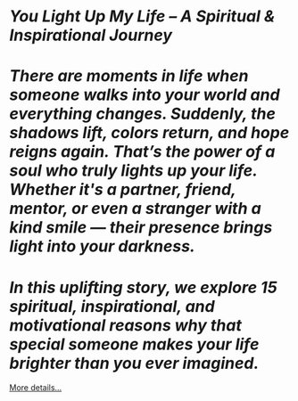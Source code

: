 # *You Light Up My Life – A Spiritual & Inspirational Journey*

# *There are moments in life when someone walks into your world and everything changes. Suddenly, the shadows lift, colors return, and hope reigns again. That’s the power of a soul who truly lights up your life. Whether it's a partner, friend, mentor, or even a stranger with a kind smile — their presence brings light into your darkness.*

# *In this uplifting story, we explore 15 spiritual, inspirational, and motivational reasons why that special someone makes your life brighter than you ever imagined.*
[More details…](https://spiritualkhazaana.com/web-stories/you-light-up-my-life-a-spiritual-inspirational-journey/)

